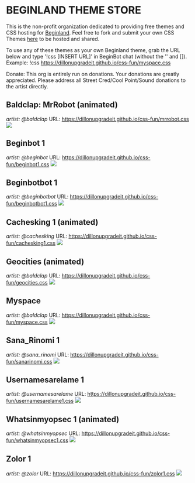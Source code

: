 # BEGINLAND THEME STORE

This is the non-profit organization dedicated to providing free themes and CSS hosting for [Beginland](https://www.beginworld.exchange). Feel free to fork and submit your own CSS Themes [here](https://github.com/dillonupgradeit/css-fun/tree/gh-pages) to be hosted and shared.

To use any of these themes as your own Beginland theme, grab the URL below and type '!css [INSERT URL]' in BeginBot chat (without the '' and []). Example: !css https://dillonupgradeit.github.io/css-fun/myspace.css

Donate: This org is entirely run on donations. Your donations are greatly appreciated. Please address all Street Cred/Cool Point/Sound donations to the artist directly. 

## Baldclap: MrRobot (animated)
*artist: @baldclap*
URL: https://dillonupgradeit.github.io/css-fun/mrrobot.css
![](images/mrrobot.gif)

## Beginbot 1
*artist: @beginbot*
URL: https://dillonupgradeit.github.io/css-fun/beginbot1.css
![](images/beginbot1.jpg)

## Beginbotbot 1
*artist: @beginbotbot*
URL: https://dillonupgradeit.github.io/css-fun/beginbotbot1.css
![](images/beginbotbot1.jpg)

## Cachesking 1 (animated)
*artist: @cachesking*
URL: https://dillonupgradeit.github.io/css-fun/cachesking1.css
![](images/cachesking1.gif)

## Geocities (animated)
*artist: @baldclap*
URL: https://dillonupgradeit.github.io/css-fun/geocities.css
![](images/geocities.gif)

## Myspace
*artist: @baldclap*
URL: https://dillonupgradeit.github.io/css-fun/myspace.css
![](images/myspace.jpg)

## Sana_Rinomi 1
*artist: @sana_rinomi*
URL: https://dillonupgradeit.github.io/css-fun/sanarinomi.css
![](images/sanarinomi1.jpg)

## Usernamesarelame 1
*artist: @usernamesarelame*
URL: https://dillonupgradeit.github.io/css-fun/usernamesarelame1.css
![](images/usernamesarelame1.jpg)

## Whatsinmyopsec 1 (animated)
*artist: @whatsinmyopsec*
URL: https://dillonupgradeit.github.io/css-fun/whatsinmyopsec1.css
![](images/whatsinmyopsec1.gif)

## Zolor 1
*artist: @zolor*
URL: https://dillonupgradeit.github.io/css-fun/zolor1.css
![](images/zolor1.jpg)